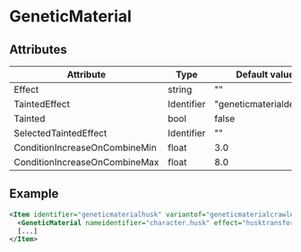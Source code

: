 # GeneticMaterial


## Attributes

| Attribute|Type|Default value|Description |
| ---|---|---|--- |
| Effect|string|""| |
| TaintedEffect|Identifier|"geneticmaterialdebuff"| |
| Tainted|bool|false| |
| SelectedTaintedEffect|Identifier|""| |
| ConditionIncreaseOnCombineMin|float|3.0| |
| ConditionIncreaseOnCombineMax|float|8.0| |



## Example
```xml
<Item identifier="geneticmaterialhusk" variantof="geneticmaterialcrawler" nameidentifier="geneticmaterial">
  <GeneticMaterial nameidentifier="character.husk" effect="husktransformimmunity" />
  [...]
</Item>
```

